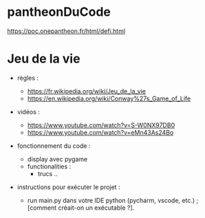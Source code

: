 # pantheonDuCode
https://poc.onepantheon.fr/html/defi.html

# Jeu de la vie
- règles : 
  - https://fr.wikipedia.org/wiki/Jeu_de_la_vie
  - https://en.wikipedia.org/wiki/Conway%27s_Game_of_Life
- vidéos :
  - https://www.youtube.com/watch?v=S-W0NX97DB0
  - https://www.youtube.com/watch?v=eMn43As24Bo


- fonctionnement du code :
  - display avec pygame
  - functionalities :
    - trucs .. 

- instructions pour exécuter le projet :
  - run main.py dans votre IDE python (pycharm, vscode, etc.) ; [comment créait-on un exécutable ?].
